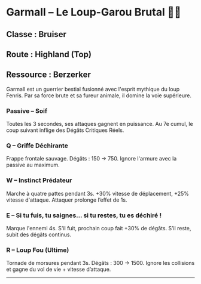# Garmall – Le Loup-Garou Brutal 🐺💀

## Classe : Bruiser  
## Route : Highland (Top)  
## Ressource : Berzerker  

Garmall est un guerrier bestial fusionné avec l'esprit mythique du loup Fenris. Par sa force brute et sa fureur animale, il domine la voie supérieure.

### Passive – Soif
Toutes les 3 secondes, ses attaques gagnent en puissance. Au 7e cumul, le coup suivant inflige des Dégâts Critiques Réels.

### Q – Griffe Déchirante
Frappe frontale sauvage. Dégâts : 150 → 750. Ignore l'armure avec la passive au maximum.

### W – Instinct Prédateur
Marche à quatre pattes pendant 3s. +30% vitesse de déplacement, +25% vitesse d'attaque. Attaquer prolonge l’effet de 1s.

### E – Si tu fuis, tu saignes… si tu restes, tu es déchiré !
Marque l'ennemi 4s. S'il fuit, prochain coup fait +30% de dégâts. S’il reste, subit des dégâts continus.

### R – Loup Fou (Ultime)
Tornade de morsures pendant 3s. Dégâts : 300 → 1500. Ignore les collisions et gagne du vol de vie + vitesse d’attaque.

---